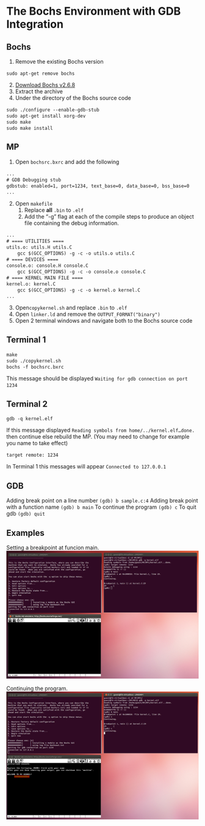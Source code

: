 # The Bochs Environment with GDB Integration
## Bochs
1. Remove the existing Bochs version
```
sudo apt-get remove bochs
```
2. [Download Bochs v2.6.8](https://sourceforge.net/projects/bochs/files/bochs/2.6.8/bochs-2.6.8.tar.gz/download)
3. Extract the archive
4. Under the directory of the Bochs source code
```
sudo ./configure --enable-gdb-stub
sudo apt-get install xorg-dev
sudo make
sudo make install
```
## MP
1. Open `bochsrc.bxrc` and add the following
```
...
# GDB Debugging stub
gdbstub: enabled=1, port=1234, text_base=0, data_base=0, bss_base=0
...
```
2. Open `makefile`
	1. Replace **all** `.bin` to `.elf`
	2. Add the “-g” flag at each of the compile steps to produce an object file containing the debug information.
```
...
# ==== UTILITIES ====
utils.o: utils.H utils.C
	gcc $(GCC_OPTIONS) -g -c -o utils.o utils.C
# ==== DEVICES ====
console.o: console.H console.C
	gcc $(GCC_OPTIONS) -g -c -o console.o console.C
# ==== KERNEL MAIN FILE ====
kernel.o: kernel.C
	gcc $(GCC_OPTIONS) -g -c -o kernel.o kernel.C
...
```
3. Open`copykernel.sh` and replace `.bin` to `.elf`
4. Open `linker.ld` and remove the `OUTPUT_FORMAT("binary")`
5. Open 2 terminal windows and navigate both to the Bochs source code

## Terminal 1
```
make
sudo ./copykernel.sh
bochs -f bochsrc.bxrc
```
This message should be displayed `Waiting for gdb connection on port 1234`

## Terminal 2
```
gdb -q kernel.elf
```
If this message displayed `Reading symbols from home/../kernel.elf…done.` then continue else rebuild the MP. (You may need to change for example you name to take effect)
```
target remote: 1234
```
In Terminal 1 this messages will appear `Connected to 127.0.0.1`

## GDB
Adding break point on a line number `(gdb) b sample.c:4`
Adding break point with a function name `(gdb) b main`
To continue the program `(gdb) c`
To quit gdb `(gdb) quit`

## Examples
Setting a breakpoint at funcion main.
![Brakepoint @ main()](bmain.png)

Continuing the program.
![After breakpoint](c.png)
